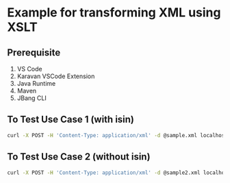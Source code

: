# Example for transforming XML using XSLT


## Prerequisite
1. VS Code 
2. Karavan VSCode Extension
3. Java Runtime
4. Maven
5. JBang CLI



## To Test Use Case 1 (with isin)

```bash
curl -X POST -H 'Content-Type: application/xml' -d @sample.xml localhost:8080 | xmllint --format -
```

## To Test Use Case 2 (without isin)

```bash
curl -X POST -H 'Content-Type: application/xml' -d @sample2.xml localhost:8080 | xmllint --format -
````


